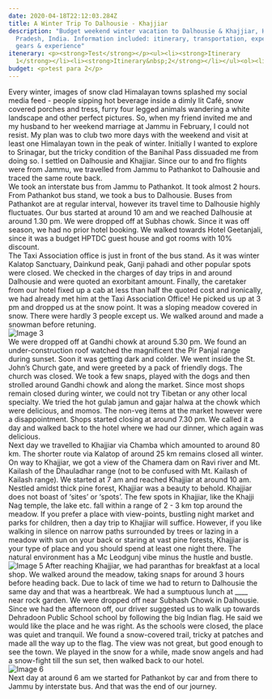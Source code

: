 ```yaml
---
date: 2020-04-18T22:12:03.284Z
title: A Winter Trip To Dalhousie - Khajjiar
description: "Budget weekend winter vacation to Dalhousie & Khajjiar, Himachal
  Pradesh, India. Information included: itinerary, transportation, expenses,
  gears & experience"
itenerary: <p><strong>Test</strong></p><ul><li><strong>Itinerary
  1</strong></li><li><strong>Itinerary&nbsp;2</strong></li></ul><ol><li>gh</li></ol>
budget: <p>test para 2</p>
---
```


Every winter, images of snow clad Himalayan towns splashed my social media feed - people sipping hot beverage inside a dimly lit Café, snow covered porches and tress, furry four legged animals wandering a white landscape and other perfect pictures. So, when my friend invited me and my husband to her weekend marriage at Jammu in February, I could not resist. My plan was to club two more days with the weekend and visit at least one Himalayan town in the peak of winter. Initially I wanted to explore to Srinagar, but the tricky condition of the Banihal Pass dissuaded me from doing so. I settled on Dalhousie and Khajjiar. Since our to and fro flights were from Jammu, we travelled from Jammu to Pathankot to Dalhousie and traced the same route back.  
We took an interstate bus from Jammu to Pathankot. It took almost 2 hours. From Pathankot bus stand, we took a bus to Dalhousie. Buses from Pathankot are at regular interval, however its travel time to Dalhousie highly fluctuates. Our bus started at around 10 am and we reached Dalhousie at around 1.30 pm. We were dropped off at Subhas chowk. Since it was off season, we had no prior hotel booking. We walked towards Hotel Geetanjali, since it was a budget HPTDC guest house and got rooms with 10% discount.  
The Taxi Association office is just in front of the bus stand. As it was winter Kalatop Sanctuary, Dainkund peak, Ganji pahadi and other popular spots were closed. We checked in the charges of day trips in and around Dalhousie and were quoted an exorbitant amount. Finally, the caretaker from our hotel fixed up a cab at less than half the quoted cost and ironically, we had already met him at the Taxi Association Office! He picked us up at 3 pm and dropped us at the snow point. It was a sloping meadow covered in snow. There were hardly 3 people except us. We walked around and made a snowman before retuning.  
![Image 3](https://picsum.photos/1600/500)  
We were dropped off at Gandhi chowk at around 5.30 pm. We found an under-construction roof watched the magnificent the Pir Panjal range during sunset. Soon it was getting dark and colder. We went inside the St. John’s Church gate, and were greeted by a pack of friendly dogs. The church was closed. We took a few snaps, played with the dogs and then strolled around Gandhi chowk and along the market. Since most shops remain closed during winter, we could not try Tibetan or any other local specialty. We tried the hot gulab jamun and gajar halwa at the chowk which were delicious, and momos. The non-veg items at the market however were a disappointment. Shops started closing at around 7.30 pm. We called it a day and walked back to the hotel where we had our dinner, which again was delicious.  
Next day we travelled to Khajjiar via Chamba which amounted to around 80 km. The shorter route via Kalatop of around 25 km remains closed all winter. On way to Khajjiar, we got a view of the Chamera dam on Ravi river and Mt. Kailash of the Dhauladhar range (not to be confused with Mt. Kailash of Kailash range). We started at 7 am and reached Khajjiar at around 10 am.  
Nestled amidst thick pine forest, Khajjiar was a beauty to behold. Khajjiar does not boast of ‘sites’ or ‘spots’. The few spots in Khajjiar, like the Khajji Nag temple, the lake etc. fall within a range of 2 - 3 km top around the meadow. If you prefer a place with view-points, bustling night market and parks for children, then a day trip to Khajjiar will suffice. However, if you like walking in silence on narrow paths surrounded by trees or lazing in a meadow with sun on your back or staring at vast pine forests, Khajjiar is your type of place and you should spend at least one night there. The natural environment has a Mc Leodgunj vibe minus the hustle and bustle.  
![Image 5](https://picsum.photos/1600/700)
After reaching Khajjiar, we had paranthas for breakfast at a local shop. We walked around the meadow, taking snaps for around 3 hours before heading back. Due to lack of time we had to return to Dalhousie the same day and that was a heartbreak. We had a sumptuous lunch at ____  near rock garden. We were dropped off near Subhash Chowk in Dalhousie. Since we had the afternoon off, our driver suggested us to walk up towards Dehradoon Public School school by following the big Indian flag. He said we would like the place and he was right. As the schools were closed, the place was quiet and tranquil. We found a snow-covered trail, tricky at patches and made all the way up to the flag. The view was not great, but good enough to see the town. We played in the snow for a while, made snow angels and had a snow-fight till the sun set, then walked back to our hotel.  
![Image 6](https://picsum.photos/1600/700)  
Next day at around 6 am we started for Pathankot by car and from there to Jammu by interstate bus. And that was the end of our journey.  
